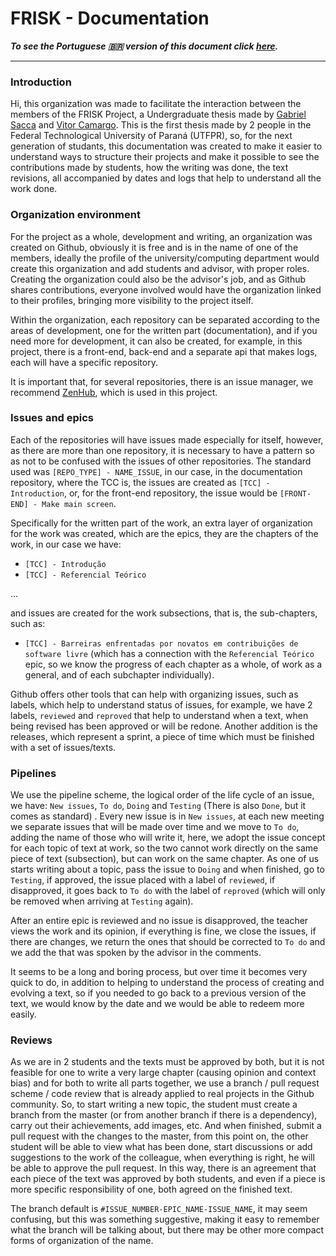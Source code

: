 # FRISK - Documentation

***To see the Portuguese 🇧🇷 version of this document click [here](./docs/ptBR_README.md).***

<hr />

### Introduction

Hi, this organization was made to facilitate the interaction between the members of the FRISK Project, a Undergraduate thesis made by [Gabriel Sacca](https://github.com/Gabrields1998) and [Vitor Camargo](https://github.com/vitorCamargo). This is the first thesis made by 2 people in the Federal Technological University of Paraná (UTFPR), so, for the next generation of studants, this documentation was created to make it easier to understand ways to structure their projects and make it possible to see the contributions made by students, how the writing was done, the text revisions, all accompanied by dates and logs that help to understand all the work done.

### Organization environment

For the project as a whole, development and writing, an organization was created on Github, obviously it is free and is in the name of one of the members, ideally the profile of the university/computing department would create this organization and add students and advisor, with proper roles. Creating the organization could also be the advisor's job, and as Github shares contributions, everyone involved would have the organization linked to their profiles, bringing more visibility to the project itself.

Within the organization, each repository can be separated according to the areas of development, one for the written part (documentation), and if you need more for development, it can also be created, for example, in this project, there is a front-end, back-end and a separate api that makes logs, each will have a specific repository.

It is important that, for several repositories, there is an issue manager, we recommend [ZenHub](https://www.zenhub.com/), which is used in this project.

### Issues and epics

Each of the repositories will have issues made especially for itself, however, as there are more than one repository, it is necessary to have a pattern so as not to be confused with the issues of other repositories. The standard used was `[REPO_TYPE] - NAME_ISSUE`, in our case, in the documentation repository, where the TCC is, the issues are created as `[TCC] - Introduction`, or, for the front-end repository, the issue would be `[FRONT-END] - Make main screen`.

Specifically for the written part of the work, an extra layer of organization for the work was created, which are the epics, they are the chapters of the work, in our case we have:
- `[TCC] - Introdução`
- `[TCC] - Referencial Teórico`

...

and issues are created for the work subsections, that is, the sub-chapters, such as:
- `[TCC] - Barreiras enfrentadas por novatos em contribuições de software livre` (which has a connection with the `Referencial Teórico` epic, so we know the progress of each chapter as a whole, of work as a general, and of each subchapter individually).

Github offers other tools that can help with organizing issues, such as labels, which help to understand status of issues, for example, we have 2 labels, `reviewed` and `reproved` that help to understand when a text, when being revised has been approved or will be redone. Another addition is the releases, which represent a sprint, a piece of time which must be finished with a set of issues/texts.

### Pipelines

We use the pipeline scheme, the logical order of the life cycle of an issue, we have: `New issues`, `To do`, `Doing` and `Testing` (There is also `Done`, but it comes as standard) . Every new issue is in `New issues`, at each new meeting we separate issues that will be made over time and we move to `To do`, adding the name of those who will write it, here, we adopt the issue concept for each topic of text at work, so the two cannot work directly on the same piece of text (subsection), but can work on the same chapter. As one of us starts writing about a topic, pass the issue to `Doing` and when finished, go to `Testing`, if approved, the issue placed with a label of `reviewed`, if disapproved, it goes back to `To do` with the label of `reproved` (which will only be removed when arriving at `Testing` again).

After an entire epic is reviewed and no issue is disapproved, the teacher views the work and its opinion, if everything is fine, we close the issues, if there are changes, we return the ones that should be corrected to `To do` and we add the that was spoken by the advisor in the comments.

It seems to be a long and boring process, but over time it becomes very quick to do, in addition to helping to understand the process of creating and evolving a text, so if you needed to go back to a previous version of the text, we would know by the date and we would be able to redeem more easily.

### Reviews

As we are in 2 students and the texts must be approved by both, but it is not feasible for one to write a very large chapter (causing opinion and context bias) and for both to write all parts together, we use a branch / pull request scheme / code review that is already applied to real projects in the Github community. So, to start writing a new topic, the student must create a branch from the master (or from another branch if there is a dependency), carry out their achievements, add images, etc. And when finished, submit a pull request with the changes to the master, from this point on, the other student will be able to view what has been done, start discussions or add suggestions to the work of the colleague, when everything is right, he will be able to approve the pull request. In this way, there is an agreement that each piece of the text was approved by both students, and even if a piece is more specific responsibility of one, both agreed on the finished text.

The branch default is `#ISSUE_NUMBER-EPIC_NAME-ISSUE_NAME`, it may seem confusing, but this was something suggestive, making it easy to remember what the branch will be talking about, but there may be other more compact forms of organization of the name.
